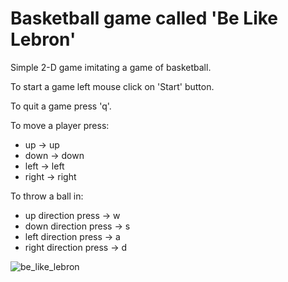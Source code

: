# Basketball game called 'Be Like Lebron'

Simple 2-D game imitating a game of basketball.

To start a game left mouse click on 'Start' button.

To quit a game press 'q'.

To move a player press:
- up    -> up
- down  -> down
- left  -> left
- right -> right

To throw a ball in:
- up direction press    -> w
- down direction press  -> s
- left direction press  -> a
- right direction press -> d

![be_like_lebron](https://user-images.githubusercontent.com/15100588/78503159-369ecb00-7765-11ea-97c8-039a236ea668.png)
